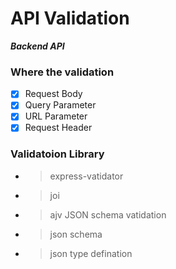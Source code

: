 # API Validation

**_Backend API_**

### Where the validation

- [x] Request Body
- [x] Query Parameter
- [x] URL Parameter
- [x] Request Header

### Validatoion Library

- > express-vatidator
- > joi
- > ajv JSON schema vatidation
- > json schema
- > json type defination

